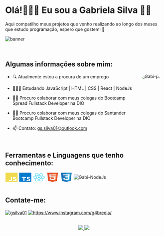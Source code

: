 ### <h1>Olá!🙋🏽‍♀️ Eu sou a Gabriela Silva 👋🏽</h1>


Aqui compatilho meus projetos que venho realizando ao longo dos meses que estudo programação, espero que gostem! 🥰


![banner](https://mentorama.com.br/blog/wp-content/uploads/2021/03/mulheres-pioneiras-revolucionaram-tecnologia.png) 

</br>

  <h2>Algumas informações sobre mim: </h2>
 
 <img align="right" alt="Gabi-pic" height="150" style="border-radius:50px;" src="https://picrew.me/shareImg/org/202206/338224_Vwzuqdaq.png">

- 🔍 Atualmente estou a procura de um emprego
 
- 👩🏽‍💻 Estudando JavaScript | HTML | CSS | React | NodeJs

- 🤝🏽 Procuro colaborar com meus colegas do Bootcamp Spread Fullstack Developer na DIO

- 🤝🏽 Procuro colaborar com meus colegas do Santander Bootcamp Fullstack Developer na DIO

- 📫 Contato: gs.silva01@outlook.com 


<div style="display: inline_block"><br>
 <h2 align="left">Ferramentas e Linguagens que tenho conhecimento: </h2>
 <img align="center" alt="Gabi-Js" height="30" width="40" src="https://raw.githubusercontent.com/devicons/devicon/master/icons/javascript/javascript-plain.svg">
 <img align="center" alt="Gabi-Ts" height="30" width="40" src="https://raw.githubusercontent.com/devicons/devicon/master/icons/typescript/typescript-plain.svg">
 <img align="center" alt="Gabi-React" height="30" width="40" src="https://raw.githubusercontent.com/devicons/devicon/master/icons/react/react-original.svg">
 <img align="center" alt="Gabi-HTML" height="30" width="40" src="https://raw.githubusercontent.com/devicons/devicon/master/icons/html5/html5-original.svg">
 <img align="center" alt="Gabi-CSS" height="30" width="40" src="https://raw.githubusercontent.com/devicons/devicon/master/icons/css3/css3-original.svg">
 <img align="center" alt="Gabi-NodeJs" height="30" width="40" src="https://cdn.jsdelivr.net/gh/devicons/devicon/icons/nodejs/nodejs-original.svg">        
</div>
</br>
<div>
<h2 align="left">Contate-me: </h2>
<p align="left">
<a href="https://www.linkedin.com/in/gsilva01/" target="blank" ><img align="center" src="https://raw.githubusercontent.com/rahuldkjain/github-profile-readme-generator/master/src/images/icons/Social/linked-in-alt.svg" alt="gsilva01" height="30" width="40" / target:"blank"></a>
<a href="https://www.instagram.com/g4breela/" target="blank"><img align="center" src="https://raw.githubusercontent.com/rahuldkjain/github-profile-readme-generator/master/src/images/icons/Social/instagram.svg" alt="https://www.instagram.com/g4breela/" height="30" width="40" /></a>
</p>
 
</div>

</br>

<div align="center">
  <a href="https://github.com/G4breela">
  <img height="150em" src="https://github-readme-stats.vercel.app/api?username=g4breela&show_icons=true&theme=tokyonight&include_all_commits=true&count_private=true"/>
  <img height="150em" src="https://github-readme-stats.vercel.app/api/top-langs/?username=g4breela&layout=compact&langs_count=7&theme=tokyonight"/> </a>
</div>


  
  
